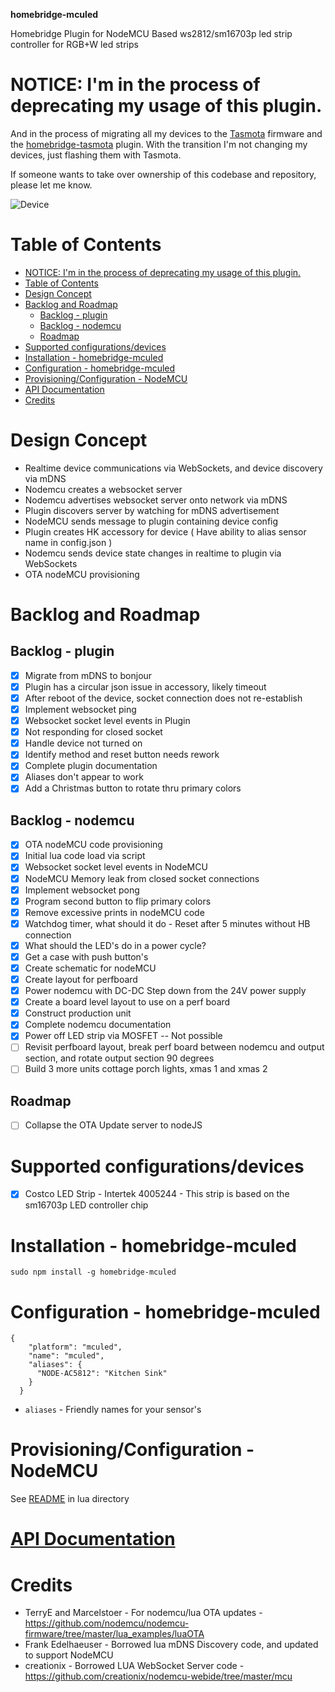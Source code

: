 **homebridge-mculed**

Homebridge Plugin for NodeMCU Based ws2812/sm16703p led strip controller for RGB+W led strips

# NOTICE: I'm in the process of deprecating my usage of this plugin.

And in the process of migrating all my devices to the [Tasmota](https://tasmota.github.io/docs/) firmware and the [homebridge-tasmota](https://github.com/NorthernMan54/homebridge-tasmota) plugin.  With the transition I'm not changing my devices, just flashing them with Tasmota.

If someone wants to take over ownership of this codebase and repository, please let me know.

![Device](lua/diagrams/IMG_2874.jpg)

# Table of Contents

<!--ts-->
   * [NOTICE: I'm in the process of deprecating my usage of this plugin.](#notice-im-in-the-process-of-deprecating-my-usage-of-this-plugin)
   * [Table of Contents](#table-of-contents)
   * [Design Concept](#design-concept)
   * [Backlog and Roadmap](#backlog-and-roadmap)
      * [Backlog - plugin](#backlog---plugin)
      * [Backlog - nodemcu](#backlog---nodemcu)
      * [Roadmap](#roadmap)
   * [Supported configurations/devices](#supported-configurationsdevices)
   * [Installation - homebridge-mculed](#installation---homebridge-mculed)
   * [Configuration - homebridge-mculed](#configuration---homebridge-mculed)
   * [Provisioning/Configuration - NodeMCU](#provisioningconfiguration---nodemcu)
   * [<a href="https://northernman54.github.io/homebridge-mculed/" rel="nofollow">API Documentation</a>](#api-documentation)
   * [Credits](#credits)

<!-- Added by: sgracey, at:  -->

<!--te-->

# Design Concept

* Realtime device communications via WebSockets, and device discovery via mDNS
* Nodemcu creates a websocket server
* Nodemcu advertises websocket server onto network via mDNS
* Plugin discovers server by watching for mDNS advertisement
* NodeMCU sends message to plugin containing device config
* Plugin creates HK accessory for device ( Have ability to alias sensor name in config.json )
* Nodemcu sends device state changes in realtime to plugin via WebSockets
* OTA nodeMCU provisioning

# Backlog and Roadmap

## Backlog - plugin

* [x] Migrate from mDNS to bonjour
* [x] Plugin has a circular json issue in accessory, likely timeout
* [x] After reboot of the device, socket connection does not re-establish
* [x] Implement websocket ping
* [x] Websocket socket level events in Plugin
* [x] Not responding for closed socket
* [x] Handle device not turned on
* [x] Identify method and reset button needs rework
* [x] Complete plugin documentation
* [x] Aliases don't appear to work
* [x] Add a Christmas button to rotate thru primary colors

## Backlog - nodemcu

* [x] OTA nodeMCU code provisioning
* [x] Initial lua code load via script
* [x] Websocket socket level events in NodeMCU
* [x] NodeMCU Memory leak from closed socket connections
* [x] Implement websocket pong
* [x] Program second button to flip primary colors
* [x] Remove excessive prints in nodeMCU code
* [x] Watchdog timer, what should it do - Reset after 5 minutes without HB connection
* [x] What should the LED's do in a power cycle?
* [x] Get a case with push button's
* [x] Create schematic for nodeMCU
* [x] Create layout for perfboard
* [x] Power nodemcu with DC-DC Step down from the 24V power supply
* [x] Create a board level layout to use on a perf board
* [x] Construct production unit
* [x] Complete nodemcu documentation
* [x] Power off LED strip via MOSFET -- Not possible
* [ ] Revisit perfboard layout, break perf board between nodemcu and output section, and rotate output section 90 degrees
* [ ] Build 3 more units cottage porch lights, xmas 1 and xmas 2

## Roadmap

* [ ] Collapse the OTA Update server to nodeJS


# Supported configurations/devices

* [x] Costco LED Strip - Intertek 4005244 - This strip is based on the sm16703p LED controller chip


# Installation - homebridge-mculed

```
sudo npm install -g homebridge-mculed
```

# Configuration - homebridge-mculed

```
{
    "platform": "mculed",
    "name": "mculed",
    "aliases": {
      "NODE-AC5812": "Kitchen Sink"
    }
  }
```
* `aliases`   - Friendly names for your sensor's

# Provisioning/Configuration - NodeMCU

See [README](lua/README.md) in lua directory

# [API Documentation](https://northernman54.github.io/homebridge-mculed/)

# Credits

* TerryE and Marcelstoer - For nodemcu/lua OTA updates - https://github.com/nodemcu/nodemcu-firmware/tree/master/lua_examples/luaOTA
* Frank Edelhaeuser - Borrowed lua mDNS Discovery code, and updated to support NodeMCU
* creationix - Borrowed LUA WebSocket Server code - https://github.com/creationix/nodemcu-webide/tree/master/mcu
